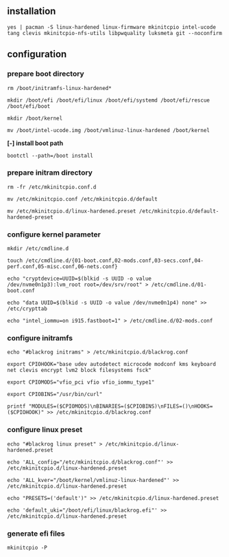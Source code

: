 ## installation

```
yes | pacman -S linux-hardened linux-firmware mkinitcpio intel-ucode tang clevis mkinitcpio-nfs-utils libpwquality luksmeta git --noconfirm
```



## configuration

### prepare boot directory

```
rm /boot/initramfs-linux-hardened*
```

```
mkdir /boot/efi /boot/efi/linux /boot/efi/systemd /boot/efi/rescue /boot/efi/boot
```

```
mkdir /boot/kernel
```

```
mv /boot/intel-ucode.img /boot/vmlinuz-linux-hardened /boot/kernel
```


**[-] install boot path**

```
bootctl --path=/boot install
```



###  prepare initram directory

```
rm -fr /etc/mkinitcpio.conf.d
```

```
mv /etc/mkinitcpio.conf /etc/mkinitcpio.d/default
```

```
mv /etc/mkinitcpio.d/linux-hardened.preset /etc/mkinitcpio.d/default-hardened-preset
```


### configure kernel parameter

```
mkdir /etc/cmdline.d
```

```
touch /etc/cmdline.d/{01-boot.conf,02-mods.conf,03-secs.conf,04-perf.conf,05-misc.conf,06-nets.conf}
```

```
echo "cryptdevice=UUID=$(blkid -s UUID -o value /dev/nvme0n1p3):lvm_root root=/dev/srv/root" > /etc/cmdline.d/01-boot.conf
```

```
echo "data UUID=$(blkid -s UUID -o value /dev/nvme0n1p4) none" >> /etc/crypttab
```

```
echo "intel_iommu=on i915.fastboot=1" > /etc/cmdline.d/02-mods.conf
```


###  configure initramfs

```
echo "#blackrog initrams" > /etc/mkinitcpio.d/blackrog.conf
```

```
export CPIOHOOK="base udev autodetect microcode modconf kms keyboard net clevis encrypt lvm2 block filesystems fsck"
```

```
export CPIOMODS="vfio_pci vfio vfio_iommu_type1"
```

```
export CPIOBINS="/usr/bin/curl"
```

```
printf "MODULES=($CPIOMODS)\nBINARIES=($CPIOBINS)\nFILES=()\nHOOKS=($CPIOHOOK)" >> /etc/mkinitcpio.d/blackrog.conf 
```


### configure linux preset

```
echo "#blackrog linux preset" > /etc/mkinitcpio.d/linux-hardened.preset
```

```
echo 'ALL_config="/etc/mkinitcpio.d/blackrog.conf"' >> /etc/mkinitcpio.d/linux-hardened.preset
```

```
echo 'ALL_kver="/boot/kernel/vmlinuz-linux-hardened"' >> /etc/mkinitcpio.d/linux-hardened.preset
```

```
echo "PRESETS=('default')" >> /etc/mkinitcpio.d/linux-hardened.preset
```

```
echo 'default_uki="/boot/efi/linux/blackrog.efi"' >> /etc/mkinitcpio.d/linux-hardened.preset
```


### generate efi files

```
mkinitcpio -P
```

